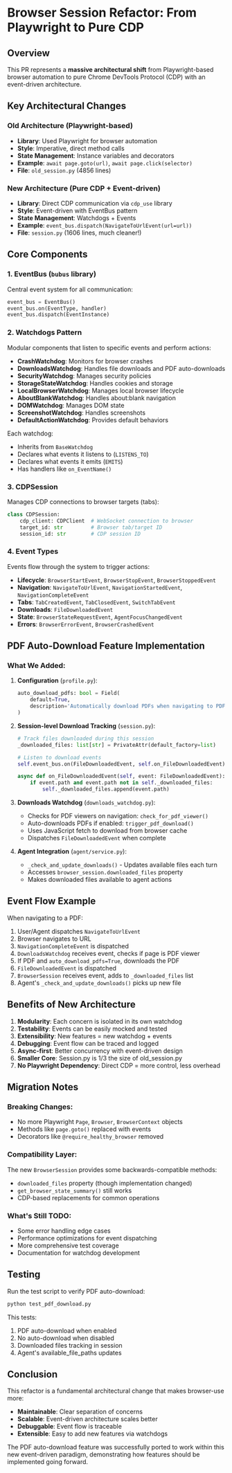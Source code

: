 # Browser Session Refactor: From Playwright to Pure CDP

## Overview
This PR represents a **massive architectural shift** from Playwright-based browser automation to pure Chrome DevTools Protocol (CDP) with an event-driven architecture.

## Key Architectural Changes

### Old Architecture (Playwright-based)
- **Library**: Used Playwright for browser automation
- **Style**: Imperative, direct method calls
- **State Management**: Instance variables and decorators
- **Example**: `await page.goto(url)`, `await page.click(selector)`
- **File**: `old_session.py` (4856 lines)

### New Architecture (Pure CDP + Event-driven)
- **Library**: Direct CDP communication via `cdp_use` library
- **Style**: Event-driven with EventBus pattern
- **State Management**: Watchdogs + Events
- **Example**: `event_bus.dispatch(NavigateToUrlEvent(url=url))`
- **File**: `session.py` (1606 lines, much cleaner!)

## Core Components

### 1. EventBus (`bubus` library)
Central event system for all communication:
```python
event_bus = EventBus()
event_bus.on(EventType, handler)
event_bus.dispatch(EventInstance)
```

### 2. Watchdogs Pattern
Modular components that listen to specific events and perform actions:
- **CrashWatchdog**: Monitors for browser crashes
- **DownloadsWatchdog**: Handles file downloads and PDF auto-downloads
- **SecurityWatchdog**: Manages security policies
- **StorageStateWatchdog**: Handles cookies and storage
- **LocalBrowserWatchdog**: Manages local browser lifecycle
- **AboutBlankWatchdog**: Handles about:blank navigation
- **DOMWatchdog**: Manages DOM state
- **ScreenshotWatchdog**: Handles screenshots
- **DefaultActionWatchdog**: Provides default behaviors

Each watchdog:
- Inherits from `BaseWatchdog`
- Declares what events it listens to (`LISTENS_TO`)
- Declares what events it emits (`EMITS`)
- Has handlers like `on_EventName()`

### 3. CDPSession
Manages CDP connections to browser targets (tabs):
```python
class CDPSession:
    cdp_client: CDPClient  # WebSocket connection to browser
    target_id: str         # Browser tab/target ID
    session_id: str        # CDP session ID
```

### 4. Event Types
Events flow through the system to trigger actions:
- **Lifecycle**: `BrowserStartEvent`, `BrowserStopEvent`, `BrowserStoppedEvent`
- **Navigation**: `NavigateToUrlEvent`, `NavigationStartedEvent`, `NavigationCompleteEvent`
- **Tabs**: `TabCreatedEvent`, `TabClosedEvent`, `SwitchTabEvent`
- **Downloads**: `FileDownloadedEvent`
- **State**: `BrowserStateRequestEvent`, `AgentFocusChangedEvent`
- **Errors**: `BrowserErrorEvent`, `BrowserCrashedEvent`

## PDF Auto-Download Feature Implementation

### What We Added:

1. **Configuration** (`profile.py`):
   ```python
   auto_download_pdfs: bool = Field(
       default=True,
       description='Automatically download PDFs when navigating to PDF viewer pages.'
   )
   ```

2. **Session-level Download Tracking** (`session.py`):
   ```python
   # Track files downloaded during this session
   _downloaded_files: list[str] = PrivateAttr(default_factory=list)
   
   # Listen to download events
   self.event_bus.on(FileDownloadedEvent, self.on_FileDownloadedEvent)
   
   async def on_FileDownloadedEvent(self, event: FileDownloadedEvent):
       if event.path and event.path not in self._downloaded_files:
           self._downloaded_files.append(event.path)
   ```

3. **Downloads Watchdog** (`downloads_watchdog.py`):
   - Checks for PDF viewers on navigation: `check_for_pdf_viewer()`
   - Auto-downloads PDFs if enabled: `trigger_pdf_download()`
   - Uses JavaScript fetch to download from browser cache
   - Dispatches `FileDownloadedEvent` when complete

4. **Agent Integration** (`agent/service.py`):
   - `_check_and_update_downloads()` - Updates available files each turn
   - Accesses `browser_session.downloaded_files` property
   - Makes downloaded files available to agent actions

## Event Flow Example

When navigating to a PDF:
1. User/Agent dispatches `NavigateToUrlEvent`
2. Browser navigates to URL
3. `NavigationCompleteEvent` is dispatched
4. `DownloadsWatchdog` receives event, checks if page is PDF viewer
5. If PDF and `auto_download_pdfs=True`, downloads the PDF
6. `FileDownloadedEvent` is dispatched
7. `BrowserSession` receives event, adds to `_downloaded_files` list
8. Agent's `_check_and_update_downloads()` picks up new file

## Benefits of New Architecture

1. **Modularity**: Each concern is isolated in its own watchdog
2. **Testability**: Events can be easily mocked and tested
3. **Extensibility**: New features = new watchdog + events
4. **Debugging**: Event flow can be traced and logged
5. **Async-first**: Better concurrency with event-driven design
6. **Smaller Core**: Session.py is 1/3 the size of old_session.py
7. **No Playwright Dependency**: Direct CDP = more control, less overhead

## Migration Notes

### Breaking Changes:
- No more Playwright `Page`, `Browser`, `BrowserContext` objects
- Methods like `page.goto()` replaced with events
- Decorators like `@require_healthy_browser` removed

### Compatibility Layer:
The new `BrowserSession` provides some backwards-compatible methods:
- `downloaded_files` property (though implementation changed)
- `get_browser_state_summary()` still works
- CDP-based replacements for common operations

### What's Still TODO:
- Some error handling edge cases
- Performance optimizations for event dispatching
- More comprehensive test coverage
- Documentation for watchdog development

## Testing

Run the test script to verify PDF auto-download:
```bash
python test_pdf_download.py
```

This tests:
1. PDF auto-download when enabled
2. No auto-download when disabled  
3. Downloaded files tracking in session
4. Agent's available_file_paths updates

## Conclusion

This refactor is a fundamental architectural change that makes browser-use more:
- **Maintainable**: Clear separation of concerns
- **Scalable**: Event-driven architecture scales better
- **Debuggable**: Event flow is traceable
- **Extensible**: Easy to add new features via watchdogs

The PDF auto-download feature was successfully ported to work within this new event-driven paradigm, demonstrating how features should be implemented going forward.